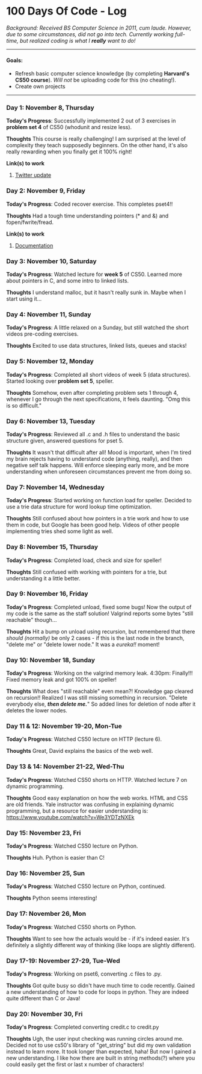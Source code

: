 # 100 Days Of Code - Log

*Background: Received BS Computer Science in 2011, cum laude. However, due to some circumstances, did not go into tech. Currently working full-time, but realized coding is what I **really** want to do!*

---
#### Goals:
- Refresh basic computer science knowledge (by completing **Harvard's CS50 course**). *Will not* be uploading code for this (no cheating!).
- Create own projects
---

### Day 1: November 8, Thursday

**Today's Progress**: Successfully implemented 2 out of 3 exercises in **problem set 4** of CS50 (whodunit and resize less).

**Thoughts** This course is really challenging! I am surprised at the level of complexity they teach supposedly beginners. On the other hand, it's also really rewarding when you finally get it 100% right! 

**Link(s) to work**
1. [Twitter update](https://twitter.com/jainnielyn/status/1060529654849773568)

### Day 2: November 9, Friday

**Today's Progress**: Coded recover exercise. This completes pset4!!

**Thoughts** Had a tough time understanding pointers (* and &) and fopen/fwrite/fread. 

**Link(s) to work**
1. [Documentation](http://www.cplusplus.com/reference/cstdio/fwrite/)


### Day 3: November 10, Saturday

**Today's Progress**: Watched lecture for **week 5** of CS50. Learned more about pointers in C, and some intro to linked lists.

**Thoughts** I understand malloc, but it hasn't really sunk in. Maybe when I start using it...


### Day 4: November 11, Sunday

**Today's Progress**: A little relaxed on a Sunday, but still watched the short videos pre-coding exercises.

**Thoughts** Excited to use data structures, linked lists, queues and stacks!


### Day 5: November 12, Monday

**Today's Progress**: Completed all short videos of week 5 (data structures). Started looking over **problem set 5**, speller.

**Thoughts** Somehow, even after completing problem sets 1 through 4, whenever I go through the next specifications, it feels daunting. "Omg this is so difficult."


### Day 6: November 13, Tuesday

**Today's Progress**: Reviewed all .c and .h files to understand the basic structure given, answered questions for pset 5.

**Thoughts** It wasn't that difficult after all! Mood is important, when I'm tired my brain rejects having to understand code (anything, really), and then negative self talk happens. Will enforce sleeping early more, and be more understanding when unforeseen circumstances prevent me from doing so.


### Day 7: November 14, Wednesday

**Today's Progress**: Started working on function load for speller. Decided to use a trie data structure for word lookup time optimization.

**Thoughts** Still confused about how pointers in a trie work and how to use them in code, but Google has been good help. Videos of other people implementing tries shed some light as well.


### Day 8: November 15, Thursday

**Today's Progress**: Completed load, check and size for speller!

**Thoughts** Still confused with working with pointers for a trie, but understanding it a little better.


### Day 9: November 16, Friday

**Today's Progress**: Completed unload, fixed some bugs! Now the output of my code is the same as the staff solution! Valgrind reports some bytes "still reachable" though...

**Thoughts** Hit a bump on unload using recursion, but remembered that there *should (normally)* be only 2 cases - if this is the last node in the branch, "delete me" or "delete lower node." It was a *eureka!!* moment!


### Day 10: November 18, Sunday

**Today's Progress**: Working on the valgrind memory leak. 4:30pm: Finally!!! Fixed memory leak and got 100% on speller! 

**Thoughts** What does "still reachable" even mean?! Knowledge gap cleared on recursion!! Realized I was still missing something in recursion. "Delete everybody else, ***then delete me.***" So added lines for deletion of node after it deletes the lower nodes.


### Day 11 & 12: November 19-20, Mon-Tue

**Today's Progress**: Watched CS50 lecture on HTTP (lecture 6).

**Thoughts** Great, David explains the basics of the web well.


### Day 13 & 14: November 21-22, Wed-Thu

**Today's Progress**: Watched CS50 shorts on HTTP. Watched lecture 7 on dynamic programming.

**Thoughts** Good easy explanation on how the web works. HTML and CSS are old friends. Yale instructor was confusing in explaining dynamic programming, but a resource for easier understanding is: https://www.youtube.com/watch?v=We3YDTzNXEk


### Day 15: November 23, Fri

**Today's Progress**: Watched CS50 lecture on Python.

**Thoughts** Huh. Python is easier than C!


### Day 16: November 25, Sun

**Today's Progress**: Watched CS50 lecture on Python, continued.

**Thoughts** Python seems interesting!


### Day 17: November 26, Mon

**Today's Progress**: Watched CS50 shorts on Python.

**Thoughts** Want to see how the actuals would be - if it's indeed easier. It's definitely a slightly different way of thinking (like loops are slightly different).


### Day 17-19: November 27-29, Tue-Wed

**Today's Progress**: Working on pset6, converting .c files to .py.

**Thoughts** Got quite busy so didn't have much time to code recently. Gained a new understanding of how to code for loops in python. They are indeed quite different than C or Java!


### Day 20: November 30, Fri

**Today's Progress**: Completed converting credit.c to credit.py

**Thoughts** Ugh, the user input checking was running circles around me. Decided not to use cs50's library of "get_string" but did my own validation instead to learn more. It took longer than expected, haha! But now I gained a new understanding. I like how there are built in string methods(?) where you could easily get the first or last x number of characters!
